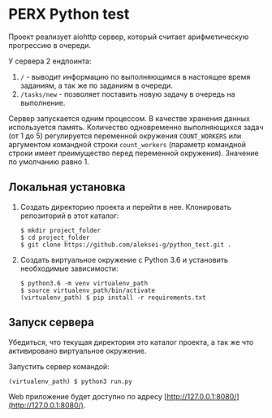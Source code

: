 # PERX Python test

Проект реализует aiohttp сервер, который считает арифметическую прогрессию в очереди.

У сервера 2 ендпоинта:
1. `/` - выводит информацию по выполняющимся в настоящее время заданиям, а так же по заданиям в очереди.
2. `/tasks/new` - позволяет поставить новую задачу в очередь на выполнение.

Сервер запускается одним процессом. В качестве хранения данных используется память.
Количество одновременно выполняющихся задач (от 1 до 5) регулируется переменной окружения `COUNT_WORKERS`
или аргументом командной строки `count_workers` (параметр командной строки имеет преимущество перед 
переменной окружения). Значение по умолчанию равно 1.

## Локальная установка
1. Создать директорию проекта и перейти в нее. Клонировать репозиторий в этот каталог:

    ```
    $ mkdir project_folder
    $ cd project_folder
    $ git clone https://github.com/aleksei-g/python_test.git .
    ```

2. Создать виртуальное окружение с Python 3.6 и установить необходимые зависимости:

    ```
    $ python3.6 -m venv virtualenv_path
    $ source virtualenv_path/bin/activate
    (virtualenv_path) $ pip install -r requirements.txt
    ```
    
## Запуск сервера
Убедиться, что текущая директория это каталог проекта, а так же что активировано виртуальное окружение.

Запустить сервер командой:
```
(virtualenv_path) $ python3 run.py
```
Web приложение будет доступно по адресу [http://127.0.0.1:8080/](http://127.0.0.1:8080/).